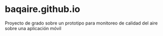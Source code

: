 # baqaire.github.io
Proyecto de grado sobre un prototipo para monitoreo de calidad del aire sobre una aplicación móvil
